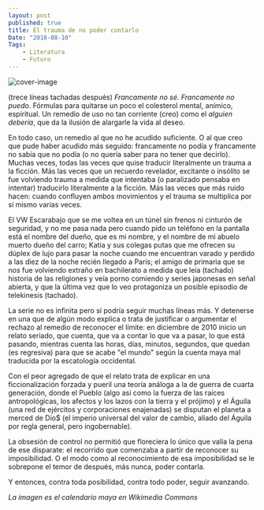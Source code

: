 ```yaml
---
layout: post
published: true
title: El trauma de no poder contarlo
Date: "2018-08-10"
Tags: 
    - Literatura
    - Futuro
---
```

![cover-image](https://upload.wikimedia.org/wikipedia/commons/thumb/5/59/Mayan_Zodiac_Circle.jpg/600px-Mayan_Zodiac_Circle.jpg)

(trece líneas tachadas después) *Francamente no sé. Francamente no puedo*. Fórmulas para quitarse un poco el colesterol mental, anímico, espiritual. Un remedio de uso no tan corriente (creo) como el *alguien debería*, que da la ilusión de alargarle la vida al deseo.

En todo caso, un remedio al que no he acudido suficiente. O al que creo que pude haber acudido más seguido: francamente no podía y francamente no sabía que no podía (o no quería saber para no tener que decirlo). Muchas veces, todas las veces que quise traducir literalmente un trauma a la ficción. Más las veces que un recuerdo revelador, excitante o insólito se fue volviendo trauma a medida que intentaba (o paralizado pensaba en intentar) traducirlo literalmente a la ficción. Más las veces que más ruido hacen: cuando confluyen ambos movimientos y el trauma se multiplica por sí mismo varias veces.

El VW Escarabajo que se me voltea en un túnel sin frenos ni cinturón de seguridad, y no me pasa nada pero cuando pido un teléfono en la pantalla está el nombre del dueño, que es mi nombre, y el nombre de mi abuelo muerto dueño del carro; Katia y sus colegas putas que me ofrecen su dúplex de lujo para pasar la noche cuando me encuentran varado y perdido a las diez de la noche recién llegado a París; el amigo de primaria que se nos fue volviendo extraño en bachilerato a medida que leía (tachado) historia de las religiones y veía porno comiendo y series japonesas en señal abierta, y que la última vez que lo veo protagoniza un posible episodio de telekinesis (tachado).

La serie no es infinita pero sí podría seguir muchas líneas más. Y detenerse en una que de algún modo explica o trata de justificar o argumentar el rechazo al remedio de reconocer el límite: en diciembre de 2010 inicio un relato seriado, que cuenta, que va a contar lo que va a pasar, lo que está pasando, mientras cuenta las horas, días, minutos, segundos, que quedan (es regresiva) para que se acabe "el mundo" según la cuenta maya mal traducida por la escatología occidental.

Con el peor agregado de que el relato trata de explicar en una ficcionalización forzada y pueril una teoría análoga a la de guerra de cuarta generación, donde el Pueblo (algo así como la fuerza de las raíces antropológicas, los afectos y los lazos con la tierra y el prójimo) y el Águila (una red de ejércitos y corporaciones enajenadas) se disputan el planeta a merced de Dio$ (el imperio universal del valor de cambio, aliado del Águila por regla general, pero ingobernable).

La obsesión de control no permitió que floreciera lo único que valía la pena de ese disparate: el recorrido que comenzaba a partir de reconocer su imposibilidad. O el modo como al reconocimiento de esa imposibilidad se le sobrepone el temor de después, más nunca, poder contarla.

Y entonces, contra toda posibilidad, contra todo poder, seguir avanzando.

*La imagen es el calendario maya en Wikimedia Commons*
